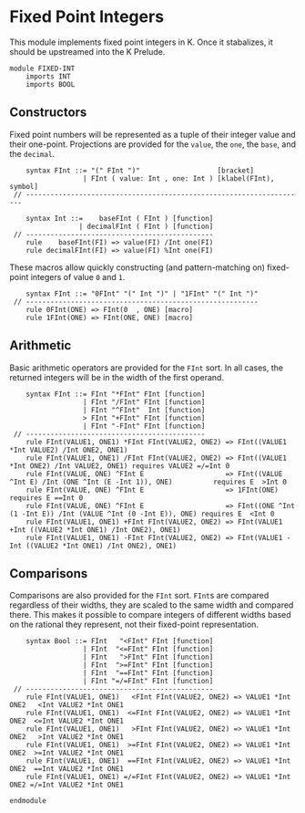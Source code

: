 Fixed Point Integers
====================

This module implements fixed point integers in K.
Once it stabalizes, it should be upstreamed into the K Prelude.

```k
module FIXED-INT
    imports INT
    imports BOOL
```

Constructors
------------

Fixed point numbers will be represented as a tuple of their integer value and their one-point.
Projections are provided for the `value`, the `one`, the `base`, and the `decimal`.

```k
    syntax FInt ::= "(" FInt ")"                   [bracket]
                  | FInt ( value: Int , one: Int ) [klabel(FInt), symbol]
 // ---------------------------------------------------------------------

    syntax Int ::=    baseFInt ( FInt ) [function]
                 | decimalFInt ( FInt ) [function]
 // ----------------------------------------------
    rule    baseFInt(FI) => value(FI) /Int one(FI)
    rule decimalFInt(FI) => value(FI) %Int one(FI)
```

These macros allow quickly constructing (and pattern-matching on) fixed-point integers of value `0` and `1`.

```k
    syntax FInt ::= "0FInt" "(" Int ")" | "1FInt" "(" Int ")"
 // ---------------------------------------------------------
    rule 0FInt(ONE) => FInt(0  , ONE) [macro]
    rule 1FInt(ONE) => FInt(ONE, ONE) [macro]
```

Arithmetic
----------

Basic arithmetic operators are provided for the `FInt` sort.
In all cases, the returned integers will be in the width of the first operand.

```k
    syntax FInt ::= FInt "*FInt" FInt [function]
                  | FInt "/FInt" FInt [function]
                  | FInt "^FInt"  Int [function]
                  > FInt "+FInt" FInt [function]
                  | FInt "-FInt" FInt [function]
 // --------------------------------------------
    rule FInt(VALUE1, ONE1) *FInt FInt(VALUE2, ONE2) => FInt((VALUE1 *Int VALUE2) /Int ONE2, ONE1)
    rule FInt(VALUE1, ONE1) /FInt FInt(VALUE2, ONE2) => FInt((VALUE1 *Int ONE2) /Int VALUE2, ONE1) requires VALUE2 =/=Int 0
    rule FInt(VALUE, ONE) ^FInt E                    => FInt((VALUE ^Int E) /Int (ONE ^Int (E -Int 1)), ONE)          requires E  >Int 0
    rule FInt(VALUE, ONE) ^FInt E                    => 1FInt(ONE)                                                    requires E ==Int 0
    rule FInt(VALUE, ONE) ^FInt E                    => FInt((ONE ^Int (1 -Int E)) /Int (VALUE ^Int (0 -Int E)), ONE) requires E  <Int 0
    rule FInt(VALUE1, ONE1) +FInt FInt(VALUE2, ONE2) => FInt(VALUE1 +Int ((VALUE2 *Int ONE1) /Int ONE2), ONE1)
    rule FInt(VALUE1, ONE1) -FInt FInt(VALUE2, ONE2) => FInt(VALUE1 -Int ((VALUE2 *Int ONE1) /Int ONE2), ONE1)
```

Comparisons
-----------

Comparisons are also provided for the `FInt` sort.
`FInt`s are compared regardless of their widths, they are scaled to the same width and compared there.
This makes it possible to compare integers of different widths based on the rational they represent, not their fixed-point representation.

```k
    syntax Bool ::= FInt   "<FInt" FInt [function]
                  | FInt  "<=FInt" FInt [function]
                  | FInt   ">FInt" FInt [function]
                  | FInt  ">=FInt" FInt [function]
                  | FInt  "==FInt" FInt [function]
                  | FInt "=/=FInt" FInt [function]
 // ----------------------------------------------
    rule FInt(VALUE1, ONE1)   <FInt FInt(VALUE2, ONE2) => VALUE1 *Int ONE2   <Int VALUE2 *Int ONE1
    rule FInt(VALUE1, ONE1)  <=FInt FInt(VALUE2, ONE2) => VALUE1 *Int ONE2  <=Int VALUE2 *Int ONE1
    rule FInt(VALUE1, ONE1)   >FInt FInt(VALUE2, ONE2) => VALUE1 *Int ONE2   >Int VALUE2 *Int ONE1
    rule FInt(VALUE1, ONE1)  >=FInt FInt(VALUE2, ONE2) => VALUE1 *Int ONE2  >=Int VALUE2 *Int ONE1
    rule FInt(VALUE1, ONE1)  ==FInt FInt(VALUE2, ONE2) => VALUE1 *Int ONE2  ==Int VALUE2 *Int ONE1
    rule FInt(VALUE1, ONE1) =/=FInt FInt(VALUE2, ONE2) => VALUE1 *Int ONE2 =/=Int VALUE2 *Int ONE1
```

```k
endmodule
```
